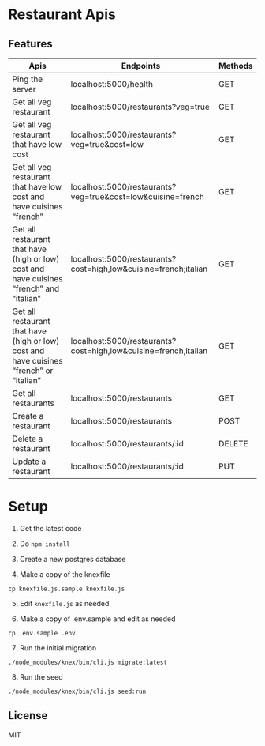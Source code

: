 # Restaurant Apis
## Features

| Apis | Endpoints | Methods
| ------ | ------ | ------ |
| Ping the server | localhost:5000/health |GET|
| Get all veg restaurant | localhost:5000/restaurants?veg=true| GET|
| Get all veg restaurant that have low cost | localhost:5000/restaurants?veg=true&cost=low |GET|
| Get all veg restaurant that have low cost and have cuisines “french” | localhost:5000/restaurants?veg=true&cost=low&cuisine=french |GET|
| Get all restaurant that have (high or low) cost and have cuisines “french” and “italian” | localhost:5000/restaurants?cost=high,low&cuisine=french;italian |GET|
| Get all restaurant that have (high or low) cost and have cuisines “french” or “italian” | localhost:5000/restaurants?cost=high,low&cuisine=french,italian|GET|
| Get all restaurants | localhost:5000/restaurants |GET|
| Create a restaurant | localhost:5000/restaurants |POST|
| Delete a restaurant | localhost:5000/restaurants/:id|DELETE|
| Update a restaurant | localhost:5000/restaurants/:id |PUT|

# Setup

1. Get the latest code

2. Do `npm install`

3. Create a new postgres database 

4. Make a copy of the knexfile

```
cp knexfile.js.sample knexfile.js
```

5. Edit `knexfile.js` as needed

6. Make a copy of .env.sample and edit as needed

```
cp .env.sample .env
```

7. Run the initial migration

```
./node_modules/knex/bin/cli.js migrate:latest
```

8. Run the seed

```
./node_modules/knex/bin/cli.js seed:run
```


## License

MIT
